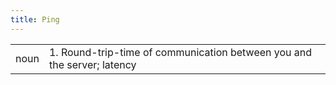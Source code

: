 ```yaml
---
title: Ping
---
```

|||
|---|---|
| noun | 1.  	Round-trip-time of communication between you and the server; latency	|